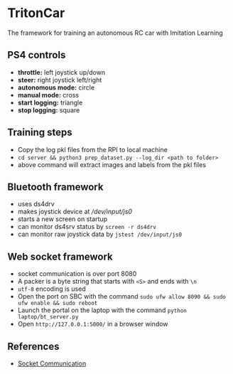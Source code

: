 # TritonCar
The framework for training an autonomous RC car with Imitation Learning

## PS4 controls
 - **throttle:** left joystick up/down
 - **steer:** right joystick left/right
 - **autonomous mode:** circle
 - **manual mode:** cross
 - **start logging:** triangle
 - **stop logging:** square 

## Training steps
 - Copy the log pkl files from the RPI to local machine
 - `cd server && python3 prep_dataset.py --log_dir <path to folder>`
 - above command will extract images and labels from the pkl files

## Bluetooth framework
 - uses ds4drv
 - makes joystick device at */dev/input/js0*
 - starts a new screen on startup
 - can monitor ds4srv status by `screen -r ds4drv`
 - can monitor raw joystick data by `jstest /dev/input/js0`

## Web socket framework
 - socket communication is over port 8080
 - A packer is a byte string that starts with `<S>` and ends with `\n`
 - `utf-8` encoding is used
 - Open the port on SBC with the command `sudo ufw allow 8090 && sudo ufw enable && sudo reboot`
 - Launch the portal on the laptop with the command `python laptop/bt_server.py`
 - Open `http://127.0.0.1:5000/` in a browser window

## References
 - [Socket Communication](https://pythonprogramming.net/pickle-objects-sockets-tutorial-python-3/)
<!--  - 
 - packet size is a byte string that starts with <S> and ends with new line character
 - encoding utf8
 - open port on RPI with the commend 
 - launch server on the laptop `python3 laptop/bt_server.py`
 - browse to *http://127.0.0.1:5000/* in google chrome

## References
  - https://pythonprogramming.net/pickle-objects-sockets-tutorial-python-3/ -->
